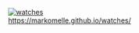 [![watches](https://github.com/MarkoMelle/watches/actions/workflows/main.yml/badge.svg?branch=main)](https://github.com/MarkoMelle/watches/actions/workflows/main.yml)  
https://markomelle.github.io/watches/
